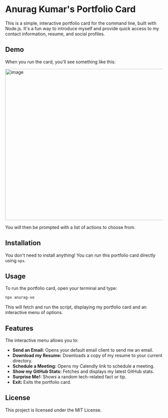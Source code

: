 # Anurag Kumar's Portfolio Card

This is a simple, interactive portfolio card for the command line, built with Node.js. It's a fun way to introduce myself and provide quick access to my contact information, resume, and social profiles.

## Demo

When you run the card, you'll see something like this:

<img width="887" height="482" alt="image" src="https://github.com/user-attachments/assets/8215b54f-0f2d-41c0-a9a3-d87b70ef6eff" />


You will then be prompted with a list of actions to choose from.

## Installation

You don't need to install anything! You can run this portfolio card directly using `npx`.

## Usage

To run the portfolio card, open your terminal and type:

```bash
npx anurag-xo
```

This will fetch and run the script, displaying my portfolio card and an interactive menu of options.

## Features

The interactive menu allows you to:

- **Send an Email:** Opens your default email client to send me an email.
- **Download my Resume:** Downloads a copy of my resume to your current directory.
- **Schedule a Meeting:** Opens my Calendly link to schedule a meeting.
- **Show my GitHub Stats:** Fetches and displays my latest GitHub stats.
- **Surprise Me!:** Shows a random tech-related fact or tip.
- **Exit:** Exits the portfolio card.

## License

This project is licensed under the MIT License.
